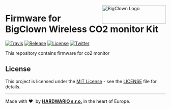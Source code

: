 <a href="https://www.bigclown.com/"><img src="https://bigclown.sirv.com/logo.png" width="200" height="59" alt="BigClown Logo" align="right"></a>

# Firmware for BigClown Wireless CO2 monitor Kit

[![Travis](https://img.shields.io/travis/bigclownlabs/bcf-kit-wireless-climate-monitor/master.svg)](https://travis-ci.org/bigclownlabs/bcf-kit-wireless-climate-monitor)
[![Release](https://img.shields.io/github/release/bigclownlabs/bcf-kit-wireless-climate-monitor.svg)](https://github.com/bigclownlabs/bcf-kit-wireless-climate-monitor/releases)
[![License](https://img.shields.io/github/license/bigclownlabs/bcf-kit-wireless-climate-monitor.svg)](https://github.com/bigclownlabs/bcf-kit-wireless-climate-monitor/blob/master/LICENSE)
[![Twitter](https://img.shields.io/twitter/follow/BigClownLabs.svg?style=social&label=Follow)](https://twitter.com/BigClownLabs)

This repository contains firmware for co2 monitor


## License

This project is licensed under the [MIT License](https://opensource.org/licenses/MIT/) - see the [LICENSE](LICENSE) file for details.

---

Made with &#x2764;&nbsp; by [**HARDWARIO s.r.o.**](https://www.hardwario.com/) in the heart of Europe.
